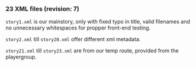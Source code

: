 ### 23 XML files (revision: 7)

`story1.xml` is our mainstory, only with fixed typo in title, valid filenames and no unnecessary whitespaces for propper front-end testing.

`story2.xml` till `story20.xml` offer different xml metadata.

`story21.xml` till `story23.xml` are from our temp route, provided from the playergroup.
